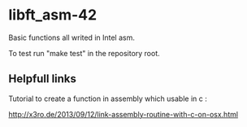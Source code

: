 # libft_asm-42
Basic functions all writed in Intel asm.

To test run "make test" in the repository root. 

## Helpfull links
Tutorial to create a function in assembly which usable in c :

http://x3ro.de/2013/09/12/link-assembly-routine-with-c-on-osx.html
